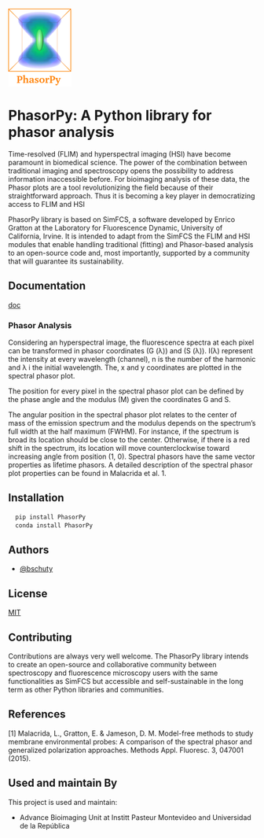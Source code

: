 ![Logo](https://github.com/bschuty/PhasorPy/blob/main/Figures/simfcs.png)

# PhasorPy: A Python library for phasor analysis

Time-resolved (FLIM) and hyperspectral imaging (HSI) have become paramount 
in biomedical science. The power of the combination between traditional 
imaging and spectroscopy opens the possibility to address information 
inaccessible before. For bioimaging analysis of these data, the Phasor 
plots are a tool revolutionizing the field because of their straightforward 
approach. Thus it is becoming a key player in democratizing access to FLIM and HSI


PhasorPy library is based on SimFCS, a software developed 
by Enrico Gratton at the Laboratory for Fluorescence Dynamic,
University of California, Irvine. It is intended to adapt from the SimFCS 
the FLIM and HSI modules that enable handling traditional (fitting) 
and Phasor-based analysis to an open-source code and, most importantly, 
supported by a community that will guarantee its sustainability.



## Documentation

[doc](https://github.com/bschuty/PhasorPy/blob/main/README.md)

### Phasor Analysis 
Considering an hyperspectral image, the fluorescence spectra at each pixel can be
transformed in phasor coordinates (G (λ)) and (S (λ)). 
I(λ) represent the intensity at every wavelength (channel), n is the 
number of the harmonic and λ i the initial wavelength. The, x and y coordinates 
are plotted in the spectral phasor plot.

The position for every pixel in the spectral phasor plot can be defined by the phase
angle and the modulus (M) given the coordinates G and S.

The angular position in the spectral phasor plot relates to the center of mass of 
the emission spectrum and the modulus depends on the spectrum’s full width at 
the half maximum (FWHM). For instance, if the spectrum is broad its location 
should be close to the center. Otherwise, if there is a red shift in the spectrum,
its location will move counterclockwise toward increasing angle from position
(1, 0). Spectral phasors have the same vector properties as lifetime phasors. 
A detailed description of the spectral phasor plot properties can be found in 
Malacrida et al. 1. 


## Installation

```bash
  pip install PhasorPy
  conda install PhasorPy
```

## Authors

- [@bschuty](https://www.github.com/bschuty)


## License

[MIT](https://choosealicense.com/licenses/mit/)


## Contributing

Contributions are always very well welcome. The PhasorPy library intends 
to create an open-source and collaborative community between spectroscopy 
and fluorescence microscopy users with the same functionalities as SimFCS 
but accessible and self-sustainable in the long term as other Python 
libraries and communities. 


## References

[1] Malacrida, L., Gratton, E. & Jameson, D. M. Model-free methods to study 
membrane environmental probes: A comparison of the spectral phasor and 
generalized polarization approaches. Methods Appl. Fluoresc. 3, 047001 (2015).

## Used and maintain By

This project is used and maintain:

- Advance Bioimaging Unit at Institt Pasteur Montevideo and 
  Universidad de la República

